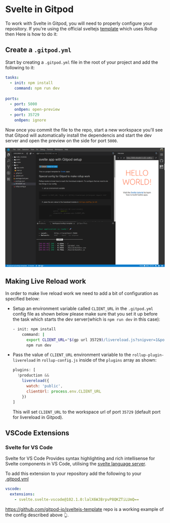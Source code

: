 # Svelte in Gitpod

To work with Svelte in Gitpod, you will need to properly configure your repository. If you're using the official sveltejs [template](https://github.com/sveltejs/template) which uses Rollup then Here is how to do it:

## Create a `.gitpod.yml`

Start by creating a `.gitpod.yml` file in the root of your project and add the following to it:

```yml
tasks:
  - init: npm install
    command: npm run dev

ports:
  - port: 5000
    onOpen: open-preview
  - port: 35729
    onOpen: ignore
```

Now once you commit the file to the repo, start a new workspace you'll see that Gitpod will automatically install the dependencis and start the dev server and open the preview on the side for port `5000`.

![Sveltejs Template in Gitpod](../images/svelte-template-in-gitpod.png)

## Making Live Reload work

In order to make live reload work we need to add a bit of configuration as specified below:

- Setup an environment variable called `CLIENT_URL` in the `.gitpod.yml` config file as shown below please make sure that you set it up before the task which starts the dev server(which is `npm run dev` in this case):

  ```bash
  - init: npm install
      command: |
        export CLIENT_URL="$(gp url 35729)/livereload.js?snipver=1&port=443"
        npm run dev
  ```

- Pass the value of `CLIENT_URL` environment variable to the `rollup-plugin-livereload` in `rollup-config.js` inside of the `plugins` array as shown:
  ```js
  plugins: [
    !production &&
      livereload({
        watch: 'public',
        clientUrl: process.env.CLIENT_URL
      })
  ]
  ```
  This will set `CLIENT_URL` to the workspace url of port `35729` (default port for livereload in Gitpod).

## VSCode Extensions

### Svelte for VS Code

Svelte for VS Code Provides syntax highlighting and rich intellisense for Svelte components in VS Code, utilising the [svelte language server](https://github.com/sveltejs/language-tools/tree/master/packages/language-server).

To add this extension to your repository add the following to your [.gitpod.yml](/docs/config-gitpod-file/)

```yml
vscode:
  extensions:
    - svelte.svelte-vscode@102.1.0:lalX6WJBrpvP8QKZTiLUmQ==
```

https://github.com/gitpod-io/sveltejs-template repo is a working example of the config described above <span aria-hidden="true">👆</span>.
